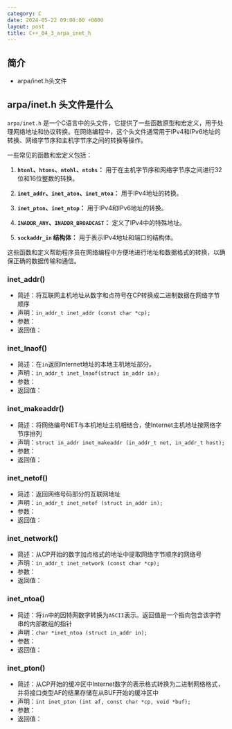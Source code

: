 ```yaml
---
category: C
date: 2024-05-22 09:00:00 +0800
layout: post
title: C++_04_3_arpa_inet_h
---
```

## 简介

+ arpa/inet.h头文件

## arpa/inet.h 头文件是什么

`arpa/inet.h` 是一个C语言中的头文件，它提供了一些函数原型和宏定义，用于处理网络地址和协议转换。在网络编程中，这个头文件通常用于IPv4和IPv6地址的转换、网络字节序和主机字节序之间的转换等操作。

一些常见的函数和宏定义包括：

1. **`htonl`、`htons`、`ntohl`、`ntohs`：** 用于在主机字节序和网络字节序之间进行32位和16位整数的转换。

2. **`inet_addr`、`inet_aton`、`inet_ntoa`：** 用于IPv4地址的转换。

3. **`inet_pton`、`inet_ntop`：** 用于IPv4和IPv6地址的转换。

4. **`INADDR_ANY`、`INADDR_BROADCAST`：** 定义了IPv4中的特殊地址。

5. **`sockaddr_in` 结构体：** 用于表示IPv4地址和端口的结构体。

这些函数和定义帮助程序员在网络编程中方便地进行地址和数据格式的转换，以确保正确的数据传输和通信。

### inet_addr()

+ 简述：将互联网主机地址从数字和点符号在CP转换成二进制数据在网络字节顺序
+ 声明：`in_addr_t inet_addr (const char *cp);`
+ 参数：
+ 返回值：

### inet_lnaof()

+ 简述：在`in`返回Internet地址的本地主机地址部分。
+ 声明：`in_addr_t inet_lnaof(struct in_addr in);`
+ 参数：
+ 返回值：

### inet_makeaddr()

+ 简述：将网络编号NET与本机地址主机相结合，使Internet主机地址按网络字节序排列
+ 声明：`struct in_addr inet_makeaddr (in_addr_t net, in_addr_t host);`
+ 参数：
+ 返回值：

### inet_netof()

+ 简述：返回网络号码部分的互联网地址
+ 声明：`in_addr_t inet_netof (struct in_addr in);`
+ 参数：
+ 返回值：

### inet_network()

+ 简述：从CP开始的数字加点格式的地址中提取网络字节顺序的网络号
+ 声明：`in_addr_t inet_network (const char *cp);`
+ 参数：
+ 返回值：

### inet_ntoa()

+ 简述：将`in`中的因特网数字转换为`ASCII`表示。返回值是一个指向包含该字符串的内部数组的指针
+ 声明：`char *inet_ntoa (struct in_addr in);`
+ 参数：
+ 返回值：

### inet_pton()

+ 简述：从CP开始的缓冲区中Internet数字的表示格式转换为二进制网络格式，并将接口类型AF的结果存储在从BUF开始的缓冲区中
+ 声明：`int inet_pton (int af, const char *cp, void *buf);`
+ 参数：
+ 返回值：
